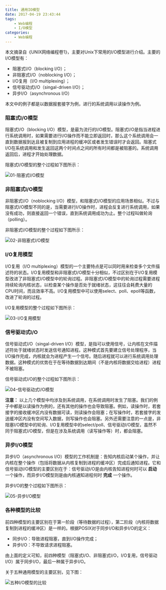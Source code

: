```yaml
---
title: 通用IO模型
date: 2017-04-19 23:43:44
tags:
    - Web编程
    - I/O模型
categories:
    - Web编程
---
```



本文摘录自《UNIX网络编程卷1》，主要对Unix下常用的I/O模型进行介绍。主要的I/O模型有：

- 阻塞式I/O（blocking I/O）；
- 非阻塞式I/O（noblocking I/O）；
- I/O复用（I/O multiplexing）；
- 信号驱动式I/O（singal-driven I/O）；
- 异步I/O（asynchronous I/O）

本文中的例子都是以数据报套接字为例，进行的系统调用以读操作为例。

### 阻塞式I/O模型

阻塞式I/O（blocking I/O）模型，是最为流行的I/O模型。阻塞式I/O是指当进程进行系统调用时，如果需要进行I/O操作而不能立即返回时，那么这个系统调用会一直到数据报到达且被复制到应用进程的缓冲区或者发生错误时才会返回。阻塞式I/O在系统调用和发生返回这两个时间点之间的所有时间都是被阻塞的。系统调用返回后，进程才开始处理数据。

阻塞式I/O模型的整个过程如下图所示：

![01-阻塞式I/O模型](http://ook8ztpnr.bkt.clouddn.com/image/blog/%E9%98%BB%E5%A1%9E%E5%BC%8FIO%E6%A8%A1%E5%9E%8B.png)

### 非阻塞式I/O模型

非阻塞式I/O（noblocking I/O）模型，和阻塞式I/O模型的应用场景相似。不过与阻塞式I/O模型不同的是，当需要进行I/O操作时，进程会反复进行系统调用，如果没有成功，则直接返回一个错误，直到系统调用成功为止。整个过程叫做轮询（polling）。

非阻塞式I/O模型的整个过程如下图所示：

![02-非阻塞式I/O模型](http://ook8ztpnr.bkt.clouddn.com/image/blog/%E9%9D%9E%E9%98%BB%E5%A1%9E%E5%BC%8FIO%E6%A8%A1%E5%9E%8B.png)

### I/O复用模型

I/O复用（I/O multiplexing）模型的一个主要特点是可以同时用来检查多个文件描述符的状态。I/O复用模型和非阻塞式I/O模型十分相似，不过区别在于I/O复用模型改进了非阻塞式I/O模型中的轮询过程。非阻塞式I/O模型中的轮询过程需要进程持续轮询内核状态，以检查某个操作是否处于就绪状态，这往往会耗费大量的CPU时间，而且效率不高。I/O复用模型中可以使用select、poll、epoll等函数，改进了轮询的过程。

I/O复用模型的整个过程如下图所示：

![03-I/O复用模型](http://ook8ztpnr.bkt.clouddn.com/image/blog/IO%E5%A4%8D%E7%94%A8%E6%A8%A1%E5%9E%8B.png)

### 信号驱动式I/O

信号驱动式I/O（singal-driven I/O）模型，是指可以使用信号，让内核在文件描述符处于就绪状态时发送信号通知进程。这种模式首先要建立信号处理程序，当I/O操作完成，内核就会为进程产生一个信号。随后进程就可以进行系统调用处理数据。这种模式的优势在于在等待数据到达期间（不是内核将数据交给进程）进程不被阻塞。

信号驱动式I/O的整个过程如下图所示：

![04-信号驱动式I/O模型](http://ook8ztpnr.bkt.clouddn.com/image/blog/%E4%BF%A1%E5%8F%B7%E9%A9%B1%E5%8A%A8%E5%BC%8FIO%E6%A8%A1%E5%9E%8B.png)

**注意：** 以上几个模型中均涉及到系统调用，在系统调用时发生了阻塞。我们的例子中都是以读操作为例的，还有其他的操作也会导致阻塞。例如，读操作时，若套接字的接收缓冲区内没有数据可读，则读操作会阻塞；在写操作时，若套接字的发送缓冲区内没有空间写入数据，则写操作也会阻塞。另外还需要注意的一点是，非阻塞I/O模型中的轮询、I/O复用模型中的select/poll、信号驱动I/O模型，虽然不同于阻塞式I/O模型，但是在涉及系统调用（读写操作等）时，都会阻塞。

### 异步I/O模型

异步I/O（asynchronous I/O）模型的工作机制是：告知内核启动某个操作，并让内核在整个操作（包括将数据从内核复制到进程的缓冲区）完成后通知进程。它和信号驱动I/O模型的主要区别在于：信号驱动I/O是由内核告知进程何时可以 **启动** 一个操作，而异步I/O模型则是由内核通知进程何时 **完成** 一个操作。

异步I/O的整个过程如下图所示：

![05-异步I/O模型](http://ook8ztpnr.bkt.clouddn.com/image/blog/%E5%BC%82%E6%AD%A5IO%E6%A8%A1%E5%9E%8B.png)

### 各种模型的比较

前四种模型的主要区别在于第一阶段（等待数据的过程），第二阶段（内核将数据复制到进程的缓冲区）是一样的。根据POSIX对于同步I/O和异步I/O的定义：

- 同步I/O：导致进程阻塞，直到I/O操作完成；
- 异步I/O：不导致请求进程阻塞。

由上面的定义可知，前四种模型（阻塞式I/O、非阻塞式I/O，I/O复用，信号驱动I/O）属于同步I/O，最后一种属于异步I/O。

关于五种通用模型的主要区别，见下图：

![五种I/O模型的比较](http://ook8ztpnr.bkt.clouddn.com/image/blog/5%E7%A7%8DIO%E6%A8%A1%E5%9E%8B%E7%9A%84%E6%AF%94%E8%BE%83.png)
